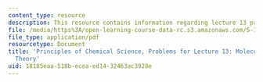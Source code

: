 ```yaml
---
content_type: resource
description: This resource contains information regarding lecture 13 problem.
file: /media/https%3A/open-learning-course-data-rc.s3.amazonaws.com/5-111sc-principles-of-chemical-science-fall-2014/18185eaa518beceaed1432463ac3928e_MIT5_111F14_Lec13Prob.pdf
file_type: application/pdf
resourcetype: Document
title: 'Principles of Chemical Science, Problems for Lecture 13: Molecular Orbital
  Theory'
uid: 18185eaa-518b-ecea-ed14-32463ac3928e
---
```

